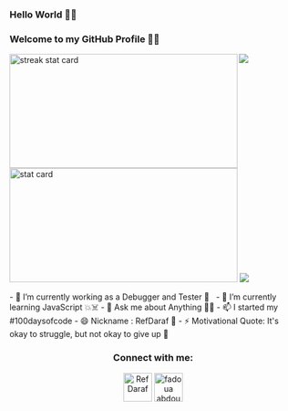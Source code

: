 ### Hello World  👋👾
### Welcome to my GitHub Profile 💫✨

<!--<img align="right" height="380" width="400" src="https://cdn.dribbble.com/users/2238041/screenshots/4763918/working.gif" />--->



<img src="https://komarev.com/ghpvc/?username=fadouaabdoul&label=Profile%20views&color=0e75b6&style=flat">

<img align="left" alt= "streak stat card" height="200px" width="400" src="https://github-readme-streak-stats.herokuapp.com/?user=fadouaabdoul&theme=radical"/>
<img   alt= " stat card" height="200px" width="400" src="https://github-readme-stats.vercel.app/api?username=fadouaabdoul&show_icons=true&theme=radical">

<img  src="https://github-readme-stats.vercel.app/api/top-langs/?username=fadouaabdoul&layout=compact)](https://github.com/fadouaabdoul/github-readme-stats">

<div class="center">
<p>
- 🔭 I’m currently working as a Debugger and Tester 🤭 &nbsp;
- 🌱 I’m currently learning JavaScript 💥☠️
- 💬 Ask me about Anything 😶‍🌫️
- 📫 I started my #100daysofcode
- 😄 Nickname : RefDaraf 🍁
- ⚡ Motivational Quote: It's okay to struggle, but not okay to give up 🦋
  </p>

<h3 align="center">Connect with me:</h3>
<p align="center">
<a href="https://twitter.com/RefDaraf" target="blank"><img align="center" src="https://img.icons8.com/cute-clipart/64/000000/twitter.png" alt="RefDaraf" height="50" width="50" /></a> 
<a href="https://www.linkedin.com/in/fadoua-abdoulmoulah-38236a157/" target="blank"><img align="center" src="https://img.icons8.com/cute-clipart/64/000000/linkedin.png" alt="fadoua abdoumo" height="50" width="50" /></a>
  

  
  
